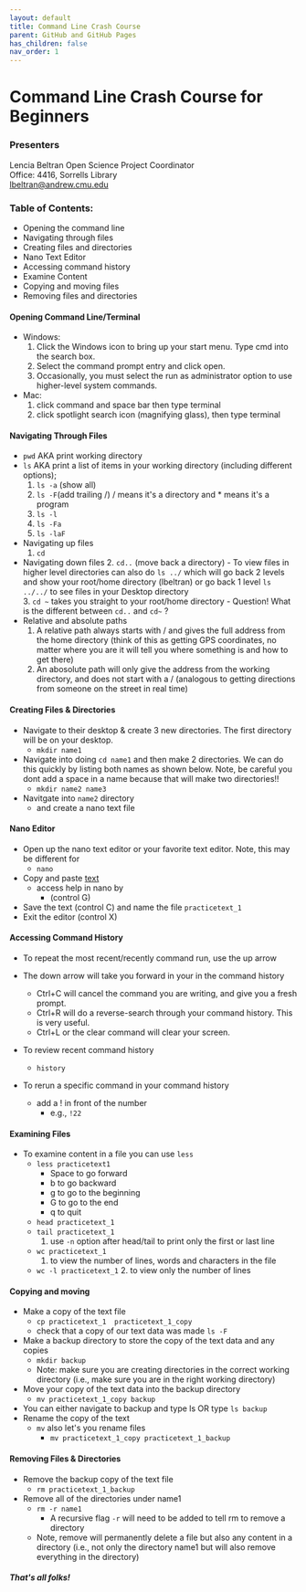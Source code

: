 ```yaml
---
layout: default
title: Command Line Crash Course
parent: GitHub and GitHub Pages
has_children: false
nav_order: 1
---
```


# Command Line Crash Course for Beginners

### Presenters

Lencia Beltran
Open Science Project Coordinator  
Office: 4416, Sorrells Library  
[lbeltran@andrew.cmu.edu](mailto:lbeltran@andrew.cmu.edu)  

### Table of Contents:

- Opening the command line
- Navigating through files
- Creating files and directories
- Nano Text Editor
- Accessing command history
- Examine Content
- Copying and moving files
- Removing files and directories

#### Opening Command Line/Terminal
- Windows:
    1. Click the Windows icon to bring up your start menu. Type cmd into the search box.
    2. Select the command prompt entry and click open.
    3. Occasionally, you must select the run as administrator option to use higher-level system commands.
 - Mac:
    1. click command and space bar then type terminal
    2. click spotlight search icon (magnifying glass), then type terminal

#### Navigating Through Files

- `pwd` AKA print working directory
- `ls` AKA print a list of items in your working directory (including different options);
   1. `ls -a` (show all)
   2. `ls -F`(add trailing /) / means it's a directory and * means it's a program
   3. `ls -l`
   4. `ls -Fa`
   5. `ls -laF`
- Navigating up files
   1. `cd`
- Navigating down files
   2. `cd..` (move back a directory)
        - To view files in higher level directories can also do `ls ../` which will go back 2 levels and show your root/home directory (lbeltran) or go back 1 level `ls ../../` to see files in your Desktop directory  
  3. `cd ~` takes you straight to your root/home directory
      - Question! What is the different between `cd..` and `cd~` ?
- Relative and absolute paths
    1. A relative path always starts with / and gives the full address from the home directory (think of this as getting GPS coordinates, no matter where you are it will tell you where something is and how to get there)
    2. An abosolute path will only give the address from the working directory, and does not start with a / (analogous to getting directions from someone on the street in real time)


#### Creating Files & Directories
- Navigate to their desktop & create 3 new directories. The first directory will be on your desktop.
    - `mkdir name1`
- Navigate into doing `cd name1` and then make 2 directories. We can do this quickly by listing both names as shown below. Note, be careful you dont add a space in a name because that will make two directories!!
    - `mkdir name2 name3`
- Navitgate into `name2` directory
    - and create a nano text file

#### Nano Editor
- Open up the nano text editor or your favorite text editor. Note, this may be different for
    - `nano`
- Copy and paste [text](http://shakespeare.mit.edu/hamlet/full.html)
    - access help in nano by
        - (control G)
- Save the text (control C) and name the file `practicetext_1`
- Exit the editor (control X)



#### Accessing Command History

- To repeat the most recent/recently command run, use the up arrow
- The down arrow will take you forward in your in the command history  
    - Ctrl+C will cancel the command you are writing, and give you a fresh prompt.
    - Ctrl+R will do a reverse-search through your command history. This is very useful.
    - Ctrl+L or the clear command will clear your screen.


- To review recent command history
    - `history`
- To rerun a specific command in your command history
    - add a ! in front of the number
        - e.g., `!22`

#### Examining Files

- To examine content in a file you can use `less`
    - `less practicetext1`
        - Space	to go forward
        - b	to go backward
        - g	to go to the beginning
        - G	to go to the end
        - q	to quit
    - `head practicetext_1`
    - `tail practicetext_1`
        1. use `-n` option after head/tail to print only the first or last line
    - `wc practicetext_1`
        1. to view the number of lines, words and characters in the file
    - `wc -l practicetext_1`
        2. to view only the number of lines



#### Copying and moving
- Make a copy of the text file
    - `cp practicetext_1  practicetext_1_copy`
    - check that a copy of our text data was made `ls -F`
- Make a backup directory to store the copy of the text data and any copies
    - `mkdir backup`
    - Note: make sure you are creating directories in the correct working directory (i.e., make sure you are in the right working directory)
- Move your copy of the text data into the backup directory
    - `mv practicetext_1_copy backup`
- You can either navigate to backup and type ls OR type `ls backup`
- Rename the copy of the text
    - `mv` also let's you rename files
        - `mv practicetext_1_copy practicetext_1_backup`

#### Removing Files & Directories

- Remove the backup copy of the text file
    - `rm practicetext_1_backup`
- Remove all of the directories under name1
    - `rm -r name1`
        - A recursive flag `-r` will need to be added to tell rm to remove a directory
    - Note, remove will permanently delete a file but also any content in a directory (i.e., not only the directory name1 but will also remove everything in the directory)

##### That's all folks!
